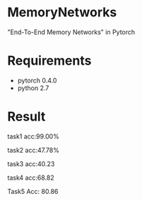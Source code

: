 # MemoryNetworks
"End-To-End Memory Networks" in Pytorch

# Requirements
- pytorch 0.4.0
- python 2.7

# Result
task1 acc:99.00%

task2 acc:47.78%

task3 acc:40.23

task4 acc:68.82

Task5 Acc: 80.86
